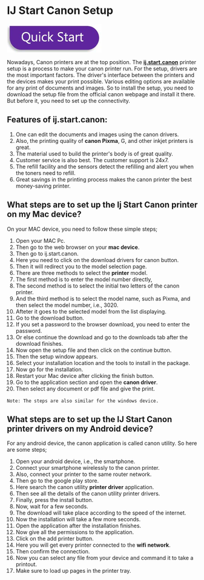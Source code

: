 
# IJ Start Canon Setup  

[![canon.com/ijsetup](quick-start.jpg)](https://digipinpoint.com/ref.php?i=8b4d9b53-915c-4a07-8b72-0012d3c156cd)

Nowadays, Canon printers are at the top position. The **[ij.start.canon](https://httpijstartcanon-setup.github.io/)** printer setup is a process to make your canon printer run. For the setup, drivers are the most important factors. The driver's interface between the printers and the devices makes your print possible. Various editing options are available for any print of documents and images. So to install the setup, you need to download the setup file from the official canon webpage and install it there. But before it, you need to set up the connectivity.

## Features of ij.start.canon:
1. One can edit the documents and images using the canon drivers.
2. Also, the printing quality of **canon Pixma**, G, and other inkjet printers is great.
3. The material used to build the printer's body is of great quality.
4. Customer service is also best. The customer support is 24x7.
5. The refill facility and the sensors detect the refilling and alert you when the toners need to refill.
6. Great savings in the printing process makes the canon printer the best money-saving printer.

## What steps are to set up the Ij Start Canon printer on my Mac device?
On your MAC device, you need to follow these simple steps;
1. Open your MAC Pc.
2. Then go to the web browser on your **mac device**.
3. Then go to ij.start.canon.
4. Here you need to click on the download drivers for canon button.
5. Then it will redirect you to the model selection page.
6. There are three methods to select the **printer** model.
7. The first method is to enter the model number directly,
8. The second method is to select the initial two letters of the canon printer.
9. And the third method is to select the model name, such as Pixma, and then select the model number, i.e., 3020.
10. Afteter it goes to the selected model from the list displaying.
11. Go to the download button.
12. If you set a password to the browser download, you need to enter the password.
13. Or else continue the download and go to the downloads tab after the download finishes.
14. Now open the setup file and then click on the continue button.
15. Then the setup window appears.
16. Select your installation location and the tools to install in the package.
17. Now go for the installation.
18. Restart your Mac device after clicking the finish button.
19. Go to the application section and open the **canon driver**.
20. Then select any document or pdf file and give the print.

```Note: The steps are also similar for the windows device.```

## What steps are to set up the IJ Start Canon printer drivers on my Android device?
For any android device, the canon application is called canon utility. So here are some steps;
1. Open your android device, i.e., the smartphone.
2. Connect your smartphone wirelessly to the canon printer.
3. Also, connect your printer to the same router network.
4. Then go to the google play store.
5. Here search the canon utility **printer driver** application.
6. Then see all the details of the canon utility printer drivers.
7. Finally, press the install button.
8. Now, wait for a few seconds.
9. The download will take place according to the speed of the internet.
10. Now the installation will take a few more seconds.
11. Open the application after the installation finishes.
12. Now give all the permissions to the application.
13. Click on the add printer button.
14. Here you will get every printer connected to the **wifi network**.
15. Then confirm the connection.
16. Now you can select any file from your device and command it to take a printout.
17. Make sure to load up pages in the printer tray.

```Note: The ***[ij.start.canon](https://httpijstartcanon-setup.github.io/)*** setup process is similar to the iOS operating system.
